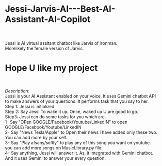 # Jessi-Jarvis-AI---Best-AI-Assistant-AI-Copilot

<br><br>
Jessi is AI virtual assitant chatbot like Jarvis of Ironman.
<br>
Morelikely the female version of Jarvis.
<br>
# Hope U like my project
<br>

*Description:*
<br>
Jessi is your AI Assistant enabled on your voice. It uses Gemini chatbot API to make answers of your questions. It performs task that you say to her.
<br>
Step 1: Jessi is initialized
<br>
Step 2: Say Jessi To wake it up. Once, waked up U are good to go.
<br>
Step3: Jessi can do some tasks for you which are.
<br>
  1- Say  "OPen GOOGLE/Facebook/Youtube/LinkedIN" to open GOOGLE/Facebook/Youtube/LinkedIN
  <br>
  2- Say "News Tesla/Apple" to Open their news i have added only these two. You can add more by your self.
  <br>
  3- Say "Play afsany/softly" to play any of this song you want on youtube. you can add more songs on MusicLibrary.py file.
  <br>
  4- Say anything, Jessi will answer it. As, it integrated with Gemini chatbot. And it uses Gemini to answer your every question.